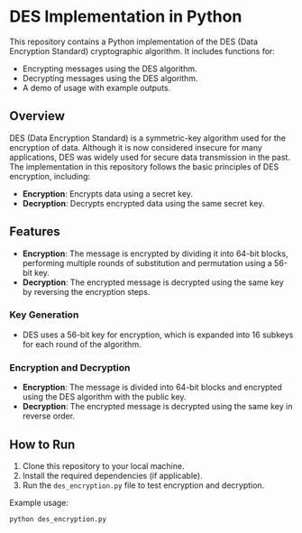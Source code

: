 # DES Implementation in Python

This repository contains a Python implementation of the DES (Data Encryption Standard) cryptographic algorithm. It includes functions for:

- Encrypting messages using the DES algorithm.
- Decrypting messages using the DES algorithm.
- A demo of usage with example outputs.

## Overview

DES (Data Encryption Standard) is a symmetric-key algorithm used for the encryption of data. Although it is now considered insecure for many applications, DES was widely used for secure data transmission in the past. The implementation in this repository follows the basic principles of DES encryption, including:

- **Encryption**: Encrypts data using a secret key.
- **Decryption**: Decrypts encrypted data using the same secret key.

## Features

- **Encryption**: The message is encrypted by dividing it into 64-bit blocks, performing multiple rounds of substitution and permutation using a 56-bit key.
- **Decryption**: The encrypted message is decrypted using the same key by reversing the encryption steps.
  
### Key Generation

- DES uses a 56-bit key for encryption, which is expanded into 16 subkeys for each round of the algorithm.

### Encryption and Decryption

- **Encryption**: The message is divided into 64-bit blocks and encrypted using the DES algorithm with the public key.
- **Decryption**: The encrypted message is decrypted using the same key in reverse order.

## How to Run

1. Clone this repository to your local machine.
2. Install the required dependencies (if applicable).
3. Run the `des_encryption.py` file to test encryption and decryption.

Example usage:

```bash
python des_encryption.py
